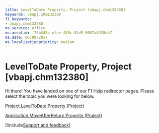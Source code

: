 ```yaml
---
title: LevelToDate Property, Project [vbapj.chm132380]
keywords: vbapj.chm132380
f1_keywords:
- vbapj.chm132380
ms.service: office
ms.assetid: f73b348c-efce-439c-81d9-0087a4920eb7
ms.date: 06/08/2017
ms.localizationpriority: medium
---
```



# LevelToDate Property, Project [vbapj.chm132380]

Hi there! You have landed on one of our F1 Help redirector pages. Please select the topic you were looking for below.

[Project.LevelToDate Property (Project)](https://msdn.microsoft.com/library/b697db71-8f8e-9caf-345c-59899f4024a3%28Office.15%29.aspx)

[Application.MoveAfterReturn Property (Project)](https://msdn.microsoft.com/library/03bfce40-c863-a29b-da19-e4c2523265ff%28Office.15%29.aspx)

[!include[Support and feedback](~/includes/feedback-boilerplate.md)]